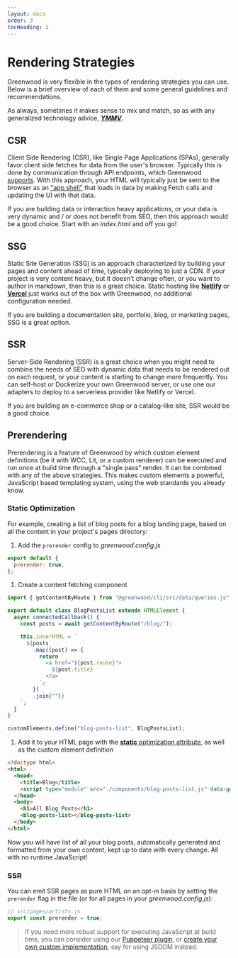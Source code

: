 ```yaml
---
layout: docs
order: 3
tocHeading: 2
---
```


# Rendering Strategies

Greenwood is very flexible in the types of rendering strategies you can use. Below is a brief overview of each of them and some general guidelines and recommendations.

As always, sometimes it makes sense to mix and match, so as with any generalized technology advice, [_**YMMV**_](https://en.wiktionary.org/wiki/your_mileage_may_vary).

## CSR

Client Side Rendering (CSR), like Single Page Applications (SPAs), generally favor client side fetches for data from the user's browser. Typically this is done by communication through API endpoints, which Greenwood [supports](/docs/pages/api-routes/). With this approach, your HTML will typically just be sent to the browser as an ["app shell"](https://developer.chrome.com/blog/app-shell) that loads in data by making Fetch calls and updating the UI with that data.

If you are building data or interaction heavy applications, or your data is very dynamic and / or does not benefit from SEO, then this approach would be a good choice. Start with an _index.html_ and off you go!

## SSG

Static Site Generation (SSG) is an approach characterized by building your pages and content ahead of time, typically deploying to just a CDN. If your project is very content heavy, but it doesn't change often, or you want to author in markdown, then this is a great choice. Static hosting like [**Netlify**](/guides/hosting/netlify/) or [**Vercel**](/guides/hosting/netlify/) just works out of the box with Greenwood, no additional configuration needed.

If you are building a documentation site, portfolio, blog, or marketing pages, SSG is a great option.

## SSR

Server-Side Rendering (SSR) is a great choice when you might need to combine the needs of SEO with dynamic data that needs to be rendered out on each request, or your content is starting to change more frequently. You can self-host or Dockerize your own Greenwood server, or use one our adapters to deploy to a serverless provider like Netlify or Vercel.

If you are building an e-commerce shop or a catalog-like site, SSR would be a good choice.

## Prerendering

Prerendering is a feature of Greenwood by which custom element definitions (be it with WCC, Lit, or a custom renderer) can be executed and run once at build time through a "single pass" render. It can be combined with any of the above strategies. This makes custom elements a powerful, JavaScript based templating system, using the web standards you already know.

### Static Optimization

For example, creating a list of blog posts for a blog landing page, based on all the content in your project's pages directory:

<!-- Prettier has a hard time indenting lists with code fences I guess... :/ -->
<!-- https://github.com/prettier/prettier/issues/3459 -->
<!-- prettier-ignore-start -->
1. Add the `prerender` config to _greenwood.config.js_

  ```js
  export default {
    prerender: true,
  };
  ```

1. Create a content fetching component

  ```js
  import { getContentByRoute } from "@greenwood/cli/src/data/queries.js";

  export default class BlogPostsList extends HTMLElement {
    async connectedCallback() {
      const posts = await getContentByRoute("/blog/");

      this.innerHTML = `
        ${posts
          .map((post) => {
            return `
              <a href="${post.route}">
                ${post.title}
              </a>
            `;
          })
          .join("")}
      `;
    }
  }

  customElements.define("blog-posts-list", BlogPostsList);
  ```

1. Add it to your HTML page with the [**static** optimization attribute](/docs/reference/configuration/#optimization), as well as the custom element definition

  ```html
  <!doctype html>
  <html>
    <head>
      <title>Blog</title>
      <script type="module" src="./components/blog-posts-list.js" data-gwd-opt="static"></script>
    </head>
    <body>
      <h1>All Blog Posts</h1>
      <blog-posts-list></blog-posts-list>
    </body>
  </html>
  ```
<!-- prettier-ignore-end -->

Now you will have list of all your blog posts, automatically generated and formatted from your own content, kept up to date with every change. All with no runtime JavaScript!

### SSR

You can emit SSR pages as pure HTML on an opt-in basis by setting the `prerender` flag in the file (or for all pages in your _greenwood.config.js_):

```js
// src/pages/artists.js
export const prerender = true;
```

> If you need more robust support for executing JavaScript at build time, you can consider using our [Puppeteer plugin](https://github.com/ProjectEvergreen/greenwood/tree/master/packages/plugin-renderer-puppeteer), or [create your own custom implementation](/docs/reference/plugins-api/#custom-implementation), say for using JSDOM instead.
